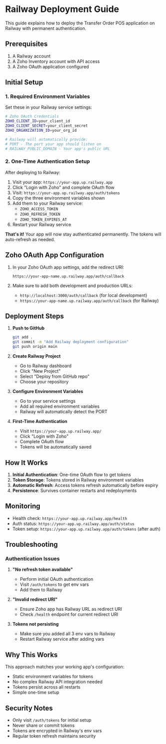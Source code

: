 # Railway Deployment Guide

This guide explains how to deploy the Transfer Order POS application on Railway with permanent authentication.

## Prerequisites

1. A Railway account
2. A Zoho Inventory account with API access
3. A Zoho OAuth application configured

## Initial Setup

### 1. Required Environment Variables

Set these in your Railway service settings:

```bash
# Zoho OAuth Credentials
ZOHO_CLIENT_ID=your_client_id
ZOHO_CLIENT_SECRET=your_client_secret
ZOHO_ORGANIZATION_ID=your_org_id

# Railway will automatically provide:
# PORT - The port your app should listen on
# RAILWAY_PUBLIC_DOMAIN - Your app's public URL
```

### 2. One-Time Authentication Setup

After deploying to Railway:

1. Visit your app: `https://your-app.up.railway.app`
2. Click "Login with Zoho" and complete OAuth flow
3. Visit: `https://your-app.up.railway.app/auth/tokens`
4. Copy the three environment variables shown
5. Add them to your Railway service:
   - `ZOHO_ACCESS_TOKEN`
   - `ZOHO_REFRESH_TOKEN`
   - `ZOHO_TOKEN_EXPIRES_AT`
6. Restart your Railway service

**That's it!** Your app will now stay authenticated permanently. The tokens will auto-refresh as needed.

## Zoho OAuth App Configuration

1. In your Zoho OAuth app settings, add the redirect URI:
   ```
   https://your-app-name.up.railway.app/auth/callback
   ```

2. Make sure to add both development and production URLs:
   - `http://localhost:3000/auth/callback` (for local development)
   - `https://your-app-name.up.railway.app/auth/callback` (for Railway)

## Deployment Steps

1. **Push to GitHub**
   ```bash
   git add .
   git commit -m "Add Railway deployment configuration"
   git push origin main
   ```

2. **Create Railway Project**
   - Go to Railway dashboard
   - Click "New Project"
   - Select "Deploy from GitHub repo"
   - Choose your repository

3. **Configure Environment Variables**
   - Go to your service settings
   - Add all required environment variables
   - Railway will automatically detect the PORT

4. **First-Time Authentication**
   - Visit `https://your-app.up.railway.app/`
   - Click "Login with Zoho"
   - Complete OAuth flow
   - Tokens will be automatically saved

## How It Works

1. **Initial Authentication**: One-time OAuth flow to get tokens
2. **Token Storage**: Tokens stored in Railway environment variables
3. **Automatic Refresh**: Access tokens refresh automatically before expiry
4. **Persistence**: Survives container restarts and redeployments

## Monitoring

- Health check: `https://your-app.up.railway.app/health`
- Auth status: `https://your-app.up.railway.app/auth/status`
- Token setup: `https://your-app.up.railway.app/auth/tokens` (after auth)

## Troubleshooting

### Authentication Issues

1. **"No refresh token available"**
   - Perform initial OAuth authentication
   - Visit `/auth/tokens` to get env vars
   - Add them to Railway

2. **"Invalid redirect URI"**
   - Ensure Zoho app has Railway URL as redirect URI
   - Check `/health` endpoint for current redirect URI

3. **Tokens not persisting**
   - Make sure you added all 3 env vars to Railway
   - Restart Railway service after adding vars

## Why This Works

This approach matches your working app's configuration:
- Static environment variables for tokens
- No complex Railway API integration needed
- Tokens persist across all restarts
- Simple one-time setup

## Security Notes

- Only visit `/auth/tokens` for initial setup
- Never share or commit tokens
- Tokens are encrypted in Railway's env vars
- Regular token refresh maintains security